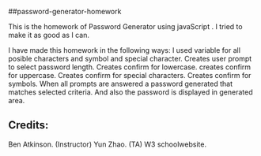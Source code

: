  ##password-generator-homework

This is the homework of Password Generator using javaScript . I tried to make it as good as I can.

I have made this homework in the following ways:
I used variable for all posible characters and symbol and special character.
Creates user prompt to select password length.
Creates confirm for lowercase.
creates confirm for uppercase.
Creates confirm for special characters.
Creates confirm for symbols.
When all prompts are answered a password generated that matches selected criteria.
And also the password is displayed in generated area.

## Credits:

Ben Atkinson. (Instructor)
Yun Zhao. (TA)
W3 schoolwebsite.